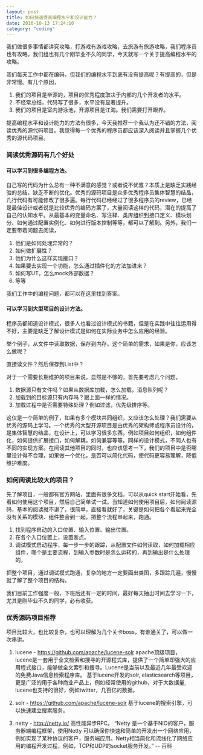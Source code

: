 ```yaml
---
layout: post
title: 如何快速提高编程水平和设计能力？
date: 2016-10-13 17:24:10
category: "coding"
---
```


我们做很多事情都讲究攻略，打游戏有游戏攻略，去旅游有旅游攻略，我们程序员也有攻略。我们组也有几个刚毕业不久的同学，今天就写一个关于提高编程水平的攻略。

我们每天工作中都在编码，但我们的编程水平到底有没有提高呢？有提高的，但是非常慢。有几个原因，

1. 我们的项目是毕源的，项目的优秀程度取决于内部的几个开发者的水平。
2. 不经常总结，代码写了很多，水平没有显著提升。
3. 我们的项目是室内游泳池，开源项目是江海。我们需要打开眼界。

提高编程水平和设计能力的方法有很多，今天我推荐一个我认为还不错的方法，阅读优秀的源代码项目。我觉得每一个优秀的程序员都应该深入阅读并且掌握几个优秀的源代码项目。

### 阅读优秀源码有几个好处



#### 可以学习到很多编程方法。

自己写的代码为什么总有一种不满意的感觉？或者说不优雅？本质上是缺乏实践经验的总结，缺乏不断的优化。优秀的源码项目是众多优秀程序员集体智慧的结晶，几行代码有可能修改了很多遍。每行代码已经经过了很多程序员的review，已经是最佳设计或者说是比较优秀的编码方案了，大量阅读这样的代码，潜在的提高了自己的认知水平。从最基本的变量命名、写注释、类库组织到接口定义、模块划分、如何通过配置实例化、如何进行版本控制等等，都可以了解到。另外，我们一定要带着问题去阅读，
1. 他们是如何处理异常的？
2. 如何做扩展性？
3. 他们为什么这样实现接口？
4. 如果要去实现一个功能，怎么通过插件化的方法加进来？
5. 如何写UT，怎么mock外部数据？
6. 等等

我们工作中的编程问题，都可以在这里找到答案。

#### 可以学习到大型项目的设计方法。

程序员都知道设计模式，很多人也看过设计模式的书籍，但是在实践中往往运用得不好，主要是缺乏了解设计模式是如何在实际业务中怎么应用的经验。

举个例子，从文件中读取数据，保存到内存。这个简单的需求，如果是你，应该怎么做呢？

直接读文件？然后保存到List中？

对于一个需要长期维护的项目来说，显然是不够的，首先要考虑几个问题，
1. 数据源只有文件吗？如果从数据库加载，怎么加载，消息队列呢？
2. 加载到的目标源只有内存吗？跟上面一样的情况。
3. 加载过程中是否需要特殊处理？例如过滤，优先级排序等。

这仅是一个简单的例子，如果有多个模块共同组织，又应该怎么处理？我们需要从优秀的源码上学习。一个优秀的大型开源项目是由优秀的架构师或程序员设计的，是集体智慧的结晶，在设计上，可以学习很多东西，例如项目如何组织，如何组件化，如何提供扩展接口，如何解耦，如何兼容等等。同样的设计模式，不同人也有不同的实现方案。在阅读其他项目的同时，也应该思考一下，我们的项目中是否哪里设计得不合理，如果做一个优化，是否可以简化代码，使代码更容易理解，降低维护难度。


### 如何阅读比较大的项目？

先了解项目，一般都有官方网站，里面有很多文档，可以从quick start开始看，先看如何使用这个项目，然后自己简单试一试。当知道如何使用项目后，如何阅读源码，基本的阅读就不讲了，很简单，直接看就好了，关键是如何把各个看起来完全没有关系的模块、组件整合到一起，把整个流程串起来，跑通。
1. 找到程序启动的入口位置、输入位置、输出位置。
2. 在各个入口位置上，设置断点。
3. 调试模式启动程序，每一步一步的跟踪，从配置文件如何读取，如何加载相应组件，哪个是主要流程，到输入参数时是怎么运转的，再到输出是什么处理的。

把整个项目，通过调试模式跑通，复杂的地方一定要画出类图，多跟踪几遍，慢慢就了解了整个项目的结构。


我们目前工作强度一般，下班后还有一定的时间，最好每天抽出时间去学习一下，尤其是刚毕业不久的同学，必有收获。


 
### 优秀源码项目推荐

项目比较大，也比较复杂，也可以理解为几个关卡boss，有谁通关了，可以做一次串讲。

1. lucene - https://github.com/apache/lucene-solr
apache顶级项目，lucene是一套用于全文检索和搜寻的开源程式库，提供了一个简单却强大的应用程式接口，能够做全文索引和搜寻。Lucene是当前以及最近几年最受欢迎的免费Java信息检索程序库。
基于lucene开发的solr, elasticsearch等项目，更是广泛的用于各种商业产品上，例如经常使用的github，对于大数据量, lucene也支持的很好，例如twitter，几百亿的数据。

2. solr - https://github.com/apache/lucene-solr
基于lucene的搜索引擎，可以快速建立搜索服务。

3. netty - http://netty.io/
高性能异步RPC。
“Netty 是一个基于NIO的客户，服务器端编程框架，使用Netty 可以确保你快速和简单的开发出一个网络应用，例如实现了某种协议的客户，服务端应用。Netty相当简化和流线化了网络应用的编程开发过程，例如，TCP和UDP的socket服务开发。” -- 百科
